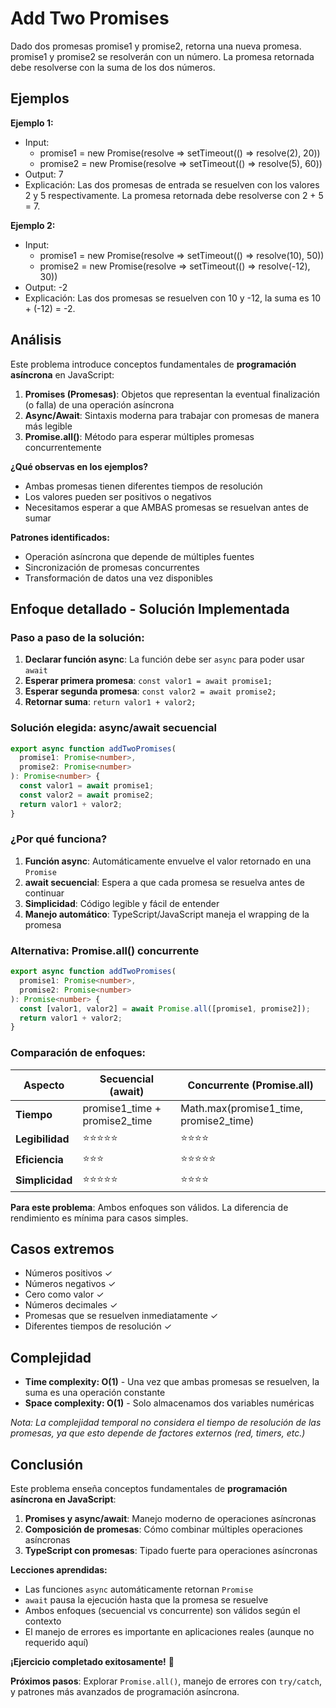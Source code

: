 # Add Two Promises

Dado dos promesas promise1 y promise2, retorna una nueva promesa. promise1 y promise2 se resolverán con un número. La promesa retornada debe resolverse con la suma de los dos números.

## Ejemplos

**Ejemplo 1:**

- Input:
  - promise1 = new Promise(resolve => setTimeout(() => resolve(2), 20))
  - promise2 = new Promise(resolve => setTimeout(() => resolve(5), 60))
- Output: 7
- Explicación: Las dos promesas de entrada se resuelven con los valores 2 y 5 respectivamente. La promesa retornada debe resolverse con 2 + 5 = 7.

**Ejemplo 2:**

- Input:
  - promise1 = new Promise(resolve => setTimeout(() => resolve(10), 50))
  - promise2 = new Promise(resolve => setTimeout(() => resolve(-12), 30))
- Output: -2
- Explicación: Las dos promesas se resuelven con 10 y -12, la suma es 10 + (-12) = -2.

## Análisis

Este problema introduce conceptos fundamentales de **programación asíncrona** en JavaScript:

1. **Promises (Promesas)**: Objetos que representan la eventual finalización (o falla) de una operación asíncrona
2. **Async/Await**: Sintaxis moderna para trabajar con promesas de manera más legible
3. **Promise.all()**: Método para esperar múltiples promesas concurrentemente

**¿Qué observas en los ejemplos?**

- Ambas promesas tienen diferentes tiempos de resolución
- Los valores pueden ser positivos o negativos
- Necesitamos esperar a que AMBAS promesas se resuelvan antes de sumar

**Patrones identificados:**

- Operación asíncrona que depende de múltiples fuentes
- Sincronización de promesas concurrentes
- Transformación de datos una vez disponibles

## Enfoque detallado - Solución Implementada

### Paso a paso de la solución:

1. **Declarar función async**: La función debe ser `async` para poder usar `await`
2. **Esperar primera promesa**: `const valor1 = await promise1;`
3. **Esperar segunda promesa**: `const valor2 = await promise2;`
4. **Retornar suma**: `return valor1 + valor2;`

### Solución elegida: async/await secuencial

```typescript
export async function addTwoPromises(
  promise1: Promise<number>,
  promise2: Promise<number>
): Promise<number> {
  const valor1 = await promise1;
  const valor2 = await promise2;
  return valor1 + valor2;
}
```

### ¿Por qué funciona?

1. **Función async**: Automáticamente envuelve el valor retornado en una `Promise`
2. **await secuencial**: Espera a que cada promesa se resuelva antes de continuar
3. **Simplicidad**: Código legible y fácil de entender
4. **Manejo automático**: TypeScript/JavaScript maneja el wrapping de la promesa

### Alternativa: Promise.all() concurrente

```typescript
export async function addTwoPromises(
  promise1: Promise<number>,
  promise2: Promise<number>
): Promise<number> {
  const [valor1, valor2] = await Promise.all([promise1, promise2]);
  return valor1 + valor2;
}
```

### Comparación de enfoques:

| Aspecto         | Secuencial (await)            | Concurrente (Promise.all)              |
| --------------- | ----------------------------- | -------------------------------------- |
| **Tiempo**      | promise1_time + promise2_time | Math.max(promise1_time, promise2_time) |
| **Legibilidad** | ⭐⭐⭐⭐⭐                    | ⭐⭐⭐⭐                               |
| **Eficiencia**  | ⭐⭐⭐                        | ⭐⭐⭐⭐⭐                             |
| **Simplicidad** | ⭐⭐⭐⭐⭐                    | ⭐⭐⭐⭐                               |

**Para este problema**: Ambos enfoques son válidos. La diferencia de rendimiento es mínima para casos simples.

## Casos extremos

- Números positivos ✓
- Números negativos ✓
- Cero como valor ✓
- Números decimales ✓
- Promesas que se resuelven inmediatamente ✓
- Diferentes tiempos de resolución ✓

## Complejidad

- **Time complexity: O(1)** - Una vez que ambas promesas se resuelven, la suma es una operación constante
- **Space complexity: O(1)** - Solo almacenamos dos variables numéricas

_Nota: La complejidad temporal no considera el tiempo de resolución de las promesas, ya que esto depende de factores externos (red, timers, etc.)_

## Conclusión

Este problema enseña conceptos fundamentales de **programación asíncrona en JavaScript**:

1. **Promises y async/await**: Manejo moderno de operaciones asíncronas
2. **Composición de promesas**: Cómo combinar múltiples operaciones asíncronas
3. **TypeScript con promesas**: Tipado fuerte para operaciones asíncronas

**Lecciones aprendidas:**

- Las funciones `async` automáticamente retornan `Promise`
- `await` pausa la ejecución hasta que la promesa se resuelve
- Ambos enfoques (secuencial vs concurrente) son válidos según el contexto
- El manejo de errores es importante en aplicaciones reales (aunque no requerido aquí)

**¡Ejercicio completado exitosamente!** 🎉

**Próximos pasos**: Explorar `Promise.all()`, manejo de errores con `try/catch`, y patrones más avanzados de programación asíncrona.
